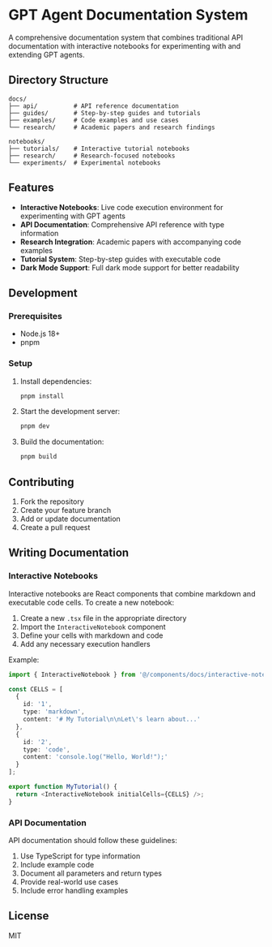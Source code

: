 # GPT Agent Documentation System

A comprehensive documentation system that combines traditional API documentation with interactive notebooks for experimenting with and extending GPT agents.

## Directory Structure

```
docs/
├── api/          # API reference documentation
├── guides/       # Step-by-step guides and tutorials
├── examples/     # Code examples and use cases
└── research/     # Academic papers and research findings

notebooks/
├── tutorials/    # Interactive tutorial notebooks
├── research/     # Research-focused notebooks
└── experiments/  # Experimental notebooks
```

## Features

- **Interactive Notebooks**: Live code execution environment for experimenting with GPT agents
- **API Documentation**: Comprehensive API reference with type information
- **Research Integration**: Academic papers with accompanying code examples
- **Tutorial System**: Step-by-step guides with executable code
- **Dark Mode Support**: Full dark mode support for better readability

## Development

### Prerequisites

- Node.js 18+
- pnpm

### Setup

1. Install dependencies:

   ```bash
   pnpm install
   ```

2. Start the development server:

   ```bash
   pnpm dev
   ```

3. Build the documentation:
   ```bash
   pnpm build
   ```

## Contributing

1. Fork the repository
2. Create your feature branch
3. Add or update documentation
4. Create a pull request

## Writing Documentation

### Interactive Notebooks

Interactive notebooks are React components that combine markdown and executable code cells. To create a new notebook:

1. Create a new `.tsx` file in the appropriate directory
2. Import the `InteractiveNotebook` component
3. Define your cells with markdown and code
4. Add any necessary execution handlers

Example:

```typescript
import { InteractiveNotebook } from '@/components/docs/interactive-notebook';

const CELLS = [
  {
    id: '1',
    type: 'markdown',
    content: '# My Tutorial\n\nLet\'s learn about...'
  },
  {
    id: '2',
    type: 'code',
    content: 'console.log("Hello, World!");'
  }
];

export function MyTutorial() {
  return <InteractiveNotebook initialCells={CELLS} />;
}
```

### API Documentation

API documentation should follow these guidelines:

1. Use TypeScript for type information
2. Include example code
3. Document all parameters and return types
4. Provide real-world use cases
5. Include error handling examples

## License

MIT

